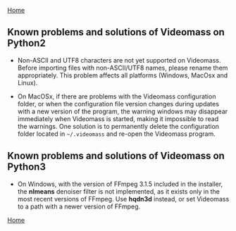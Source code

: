 [Home](index.md)

## Known problems and solutions of Videomass on Python2

- Non-ASCII and UTF8 characters are not yet supported on Videomass. 
Before importing files with non-ASCII/UTF8 names, please rename them appropriately. 
This problem affects all platforms (Windows, MacOsx and Linux).

- On MacOSx, if there are problems with the Videomass configuration folder, or 
when the configuration file version changes during updates with a new version 
of the program, the warning windows may disappear immediately when Videomass is 
started, making it impossible to read the warnings. One solution is to 
permanently delete the configuration folder located in ```~/.videomass``` 
and re-open the Videomass program.


## Known problems and solutions of Videomass on Python3

- On Windows, with the version of FFmpeg 3.1.5 included in the installer, the 
**nlmeans** denoiser filter is not implemented, as it exists only in the most 
recent versions of FFmpeg. Use **hqdn3d** instead, or set Videomass to a path 
with a newer version of FFmpeg.

[Home](index.md)
